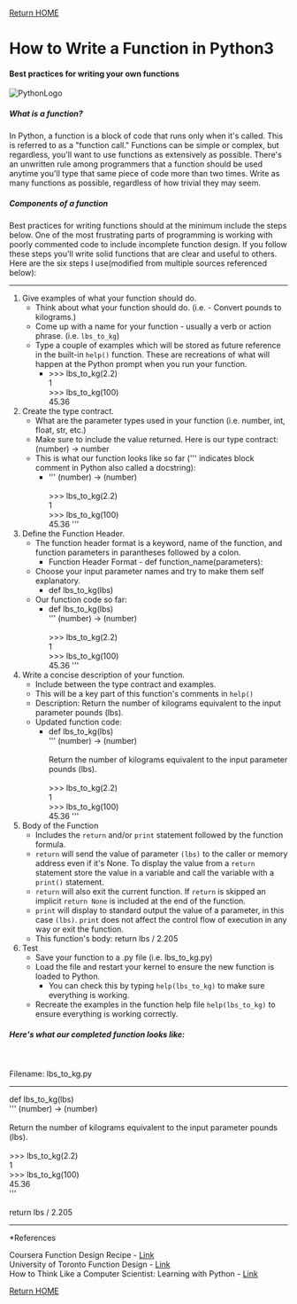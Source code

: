 [Return HOME](https://joshbutch.github.io)

<h1>How to Write a Function in Python3</h1>
<h4>Best practices for writing your own functions</h4>

![PythonLogo](https://www.python.org/static/opengraph-icon-200x200.png)

<h5>What is a function?</h5>
In Python, a function is a block of code that runs only when it's called.  This is referred to as a "function call."  Functions can be simple or complex, but regardless, you'll want to use functions as extensively as possible.  There's an unwritten rule among programmers that a function should be used anytime you'll type that same piece of code more than two times.  Write as many functions as possible, regardless of how trivial they may seem.

<h5>Components of a function</h5>
Best practices for writing functions should at the minimum include the steps below.  One of the most frustrating parts of programming is working with poorly commented code to include incomplete function design.  If you follow these steps you'll write solid functions that are clear and useful to others.  Here are the six steps I use(modified from multiple sources referenced below):

***

1.  Give examples of what your function should do.
    - Think about what your function should do.  (i.e. - Convert pounds to kilograms.)
    - Come up with a name for your function - usually a verb or action phrase. (i.e. `lbs_to_kg`)
    - Type a couple of examples which will be stored as future reference in the built-in `help()` function.  These are recreations of what will happen at the Python prompt when you run your function.
        - \>>> lbs_to_kg(2.2)<br>
        1<br>
        \>>> lbs_to_kg(100)<br>
        45.36
2.  Create the type contract.
    - What are the parameter types used in your function (i.e. number, int, float, str, etc.)
    - Make sure to include the value returned.  Here is our type contract: (number) -> number
    - This is what our function looks like so far (''' indicates block comment in Python also called a docstring):
        - ''' (number) -> (number)<br><br>
        \>>> lbs_to_kg(2.2)<br>
        1<br>
        \>>> lbs_to_kg(100)<br>
        45.36
        '''
3.  Define the Function Header.
    - The function header format is a keyword, name of the function, and function parameters in parantheses followed by a colon.
        - Function Header Format - def function_name(parameters):
    - Choose your input parameter names and try to make them self explanatory.
        - def lbs_to_kg(lbs)
    - Our function code so far:
        - def lbs_to_kg(lbs)<br>
        ''' (number) -> (number)<br><br>
        \>>> lbs_to_kg(2.2)<br>
        1<br>
        \>>> lbs_to_kg(100)<br>
        45.36
        '''
4.  Write a concise description of your function.
    - Include between the type contract and examples.
    - This will be a key part of this function's comments in `help()`
    - Description: Return the number of kilograms equivalent to the input parameter pounds (lbs).
    - Updated function code:
        - def lbs_to_kg(lbs)<br>
        ''' (number) -> (number)<br><br>
        Return the number of kilograms equivalent to the input parameter pounds (lbs).<br><br>
        \>>> lbs_to_kg(2.2)<br>
        1<br>
        \>>> lbs_to_kg(100)<br>
        45.36
        '''
5.  Body of the Function
    - Includes the `return` and/or `print` statement followed by the function formula.
    - `return` will send the value of parameter `(lbs)` to the caller or memory address even if it's None.  To display the value from a `return` statement store the value in a variable and call the variable with a `print()` statement.
    - `return` will also exit the current function. If `return` is skipped an implicit `return None` is included at the end of the function.
    - `print` will display to standard output the value of a parameter, in this case `(lbs)`.  `print` does not affect the control flow of execution in any way or exit the function.
    - This function's body: return lbs / 2.205
6.  Test
    - Save your function to a .py file (i.e. lbs_to_kg.py)
    - Load the file and restart your kernel to ensure the new function is loaded to Python.
        - You can check this by typing `help(lbs_to_kg)` to make sure everything is working.
    - Recreate the examples in the function help file `help(lbs_to_kg)` to ensure everything is working correctly.
    
<h5>Here's what our completed function looks like:</h5><br>

Filename: lbs_to_kg.py
***
def lbs_to_kg(lbs)<br>
        ''' (number) -> (number)<br><br>
        Return the number of kilograms equivalent to the input parameter pounds (lbs).<br><br>
        \>>> lbs_to_kg(2.2)<br>
        1<br>
        \>>> lbs_to_kg(100)<br>
        45.36<br>
        '''<br><br>
        return lbs / 2.205
***
*References

Coursera Function Design Recipe - [Link](https://d18ky98rnyall9.cloudfront.net/_96168b6c868aaef1d7f57b6f4a7b0b03_designrecipe.html?Expires=1545264000&Signature=Ezo-CSNHqxbb8ZTV7ayNqkZzwBzqQHmGTLPhPi5eylik8mReyYhlk0MvNnSoF8kF5EOgTm8itHqZ~o9JNzczcHTqCi~45Dam8w5tYfvdPvnUUSETfCFoR~kt8HVWURqnnMWJnHDz9KIJovlQTbOI64oKG4s8Kfylsh-~WnlRIPo_&Key-Pair-Id=APKAJLTNE6QMUY6HBC5A)<br>
University of Toronto Function Design - [Link](http://www.cs.toronto.edu/~ahchinaei/teaching/20165/csc148/function_design_recipe.pdf)<br>
How to Think Like a Computer Scientist: Learning with Python - [Link](http://openbookproject.net/thinkcs/python/english2e/ch03.html)<br>

[Return HOME](https://joshbutch.github.io)
